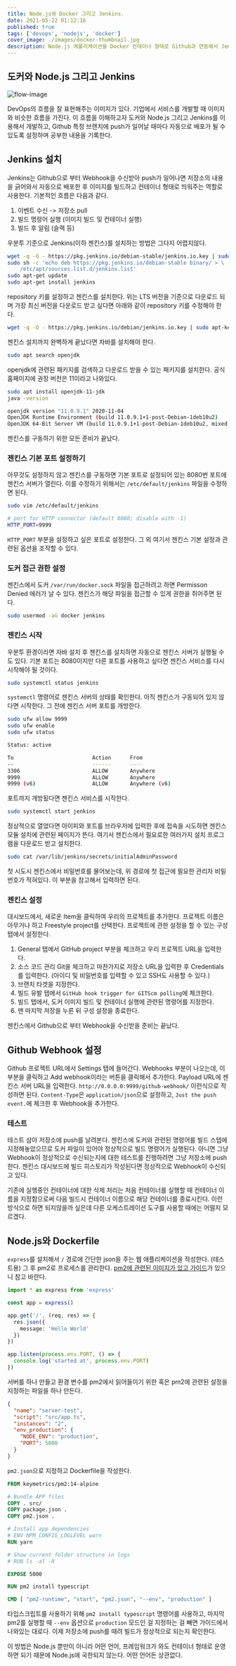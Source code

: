 ```yaml
---
title: Node.js와 Docker 그리고 Jenkins.
date: 2021-05-22 01:12:16
published: true
tags: ['devops', 'nodejs', 'docker']
cover_image: ./images/docker-thumbnail.jpg
description: Node.js 애플리케이션을 Docker 컨테이너 형태로 Github과 연동해서 Jenkins로 자동 빌드하기
---
```


## 도커와 Node.js 그리고 Jenkins

![flow-image](./images/atlassian-marketplace.png)

DevOps의 흐름을 잘 표현해주는 이미지가 있다. 기업에서 서비스를 개발할 때 이미지와 비슷한 흐름을 가진다. 이 흐름을 이해하고자 도커와 Node.js 그리고 Jenkins를 이용해서 개발하고, Github 특정 브랜치에 push가 일어날 때마다 자동으로 배포가 될 수 있도록 설정하며 공부한 내용을 기록한다.

## Jenkins 설치

Jenkins는 Github으로 부터 Webhook을 수신받아 push가 일어나면 저장소의 내용을 긁어와서 자동으로 배포한 후 이미지를 빌드하고 컨테이너 형태로 띄워주는 역할로 사용한다. 기본적인 흐름은 다음과 같다.

1. 이벤트 수신 -> 저장소 pull
2. 빌드 명령어 실행 (이미지 빌드 및 컨테이너 실행)
3. 빌드 후 알림 (슬랙 등)

우분투 기준으로 Jenkins(이하 젠킨스)를 설치하는 방법은 그다지 어렵지않다.

```sh
wget -q -O - https://pkg.jenkins.io/debian-stable/jenkins.io.key | sudo apt-key add -
sudo sh -c 'echo deb https://pkg.jenkins.io/debian-stable binary/ > \
    /etc/apt/sources.list.d/jenkins.list'
sudo apt-get update
sudo apt-get install jenkins
```

repository 키를 설정하고 젠킨스를 설치한다. 위는 LTS 버전을 기준으로 다운로드 되며 가장 최신 버전을 다운로드 받고 싶다면 아래와 같이 repository 키를 수정해야 한다.

```sh
wget -q -O - https://pkg.jenkins.io/debian/jenkins.io.key | sudo apt-key add -
```

젠킨스 설치까지 완벽하게 끝났다면 자바를 설치해야 한다.

```sh
sudo apt search openjdk
```

openjdk에 관련된 패키지를 검색하고 다운로드 받을 수 있는 패키지를 설치한다. 공식 홈페이지에 권장 버전은 11이라고 나와있다.

```sh
sudo apt install openjdk-11-jdk
java -version

openjdk version "11.0.9.1" 2020-11-04
OpenJDK Runtime Environment (build 11.0.9.1+1-post-Debian-1deb10u2)
OpenJDK 64-Bit Server VM (build 11.0.9.1+1-post-Debian-1deb10u2, mixed mode, sharing)
```

젠킨스를 구동하기 위한 모든 준비가 끝났다.

### 젠킨스 기본 포트 설정하기

아무것도 설정하지 않고 젠킨스를 구동하면 기본 포트로 설정되어 있는 8080번 포트에 젠킨스 서버가 열린다. 이를 수정하기 위해서는 `/etc/default/jenkins` 파일을 수정하면 된다.

```sh
sudo vim /etc/default/jenkins

# port for HTTP connector (default 8080; disable with -1)
HTTP_PORT=9999
```

`HTTP_PORT` 부분을 설정하고 싶은 포트로 설정한다. 그 외 여기서 젠킨스 기본 설정과 관련된 옵션을 조작할 수 있다.

### 도커 접근 권한 설정

젠킨스에서 도커 `/var/run/docker.sock` 파일을 접근하려고 하면 Permisson Denied 에러가 날 수 있다. 젠킨스가 해당 파일을 접근할 수 있게 권한을 쥐어주면 된다.

```sh
sudo usermod -aG docker jenkins
```

### 젠킨스 시작

우분투 환경이라면 자바 설치 후 젠킨스를 설치하면 자동으로 젠킨스 서버가 실행될 수도 있다. 기본 포트는 8080이지만 다른 포트를 사용하고 싶다면 젠킨스 서비스를 다시 시작해야 될 것이다.

```sh
sudo systemctl status jenkins
```

`systemctl` 명령어로 젠킨스 서버의 상태를 확인한다. 아직 젠킨스가 구동되어 있지 않다면 시작한다. 그 전에 젠킨스 서버 포트를 개방한다.

```bash
sudo ufw allow 9999
sudo ufw enable
sudo ufw status

Status: active

To                         Action      From
--                         ------      ----
3306                       ALLOW       Anywhere
9999                       ALLOW       Anywhere
9999 (v6)                  ALLOW       Anywhere (v6)
```

포트까지 개방됬다면 젠킨스 서비스를 시작한다.

```sh
sudo systemctl start jenkins
```

정상적으로 열었다면 아이피와 포트를 브라우저에 입력한 후에 접속을 시도하면 젠킨스 모듈 설치에 관련된 페이지가 뜬다. 여기서 젠킨스에서 필요로한 여러가지 설치 프로그램을 다운로드 받고 설치한다.

```sh
sudo cat /var/lib/jenkins/secrets/initialAdminPassword
```

첫 시도시 젠킨스에서 비밀번호를 물어보는데, 위 경로에 첫 접근에 필요한 관리자 비밀번호가 적혀있다. 이 부분을 참고해서 입력하면 된다.

### 젠킨스 설정

대시보드에서, 새로운 Item을 클릭하여 우리의 프로젝트를 추가한다. 프로젝트 이름은 아무거나 하고 Freestyle project를 선택한다. 프로젝트에 관한 설정을 할 수 있는 구성탭에서 설정한다.

1. General 탭에서 GitHub project 부분을 체크하고 우리 프로젝트 URL을 입력한다.
2. 소스 코드 관리 Git을 체크하고 마찬가지로 저장소 URL을 입력한 후 Credentials를 입력한다. (아이디 및 비밀번호를 입력할 수 있고 SSH도 사용할 수 있다.)
3. 브랜치 타겟을 지정한다.
4. 빌드 유발 탭에서 `GitHub hook trigger for GITScm polling`에 체크한다.
5. 빌드 탭에서, 도커 이미지 빌드 및 컨테이너 실행에 관련된 명령어를 지정한다.
6. 맨 마지막 저장을 누른 뒤 구성 설정을 종료한다.

젠킨스에서 Github으로 부터 Webhook을 수신받을 준비는 끝났다.

## Github Webhook 설정

Github 프로젝트 URL에서 Settings 탭에 들어간다. Webhooks 부분이 나오는데, 이 부분을 클릭하고 Add webhook이라는 버튼을 클릭해서 추가한다. Payload URL에 젠킨스 서버 URL을 입력한다. `http://0.0.0.0:9999/github-webhook/` 이런식으로 작성하면 된다. `Content-Type`은 `application/json`으로 설정하고, `Just the push event.`에 체크한 후 Webhook을 추가한다.

### 테스트

테스트 삼아 저장소에 push를 날려본다. 젠킨스에 도커와 관련된 명령어를 빌드 스텝에 지정해놓았으므로 도커 파일이 있어야 정상적으로 빌드 명령어가 실행된다. 아니면 그냥 Webhook이 정상적으로 수신되는지에 대한 테스트를 진행하려면 그냥 저장소에 push한다. 젠킨스 대시보드에 빌드 히스토리가 작성된다면 정상적으로 Webhook이 수신되고 있다.

기존에 실행중인 컨테이너에 대한 삭제 처리는 처음 컨테이너를 실행할 때 컨테이너 이름을 지정함으로써 다음 빌드시 컨테이너 이름으로 해당 컨테이너를 종료시킨다. 이런 방식으로 하면 되지않을까 싶은데 다른 오케스트레이션 도구를 사용할 때에는 어떨지 모르겠다.

## Node.js와 Dockerfile

`express`를 설치해서 `/` 경로에 간단한 json을 주는 웹 애플리케이션을 작성한다. (테스트용) 그 후 pm2로 프로세스를 관리한다. [pm2에 관련된 이미지가 있고 가이드](https://hub.docker.com/r/keymetrics/pm2)가 있으니 참고 바란다.

```ts
import * as express from 'express'

const app = express()

app.get('/', (req, res) => {
  res.json({
    message: 'Hello World'
  })
})

app.listen(process.env.PORT, () => {
  console.log('started at', process.env.PORT)
})
```

서버를 하나 만들고 환경 변수를 pm2에서 읽어들이기 위한 혹은 pm2에 관련된 설정을 지정하는 파일을 하나 만든다.

```json
{
  "name": "server-test",
  "script": "src/app.ts",
  "instances": "2",
  "env_production": {
    "NODE_ENV": "production",
    "PORT": 5000
  }
}
```

`pm2.json`으로 지정하고 Dockerfile을 작성한다.

```Dockerfile
FROM keymetrics/pm2:14-alpine

# Bundle APP files
COPY . src/
COPY package.json .
COPY pm2.json .

# Install app dependencies
# ENV NPM_CONFIG_LOGLEVEL warn
RUN yarn

# Show current folder structure in logs
# RUN ls -al -R

EXPOSE 5000

RUN pm2 install typescript

CMD [ "pm2-runtime", "start", "pm2.json", "--env", "production" ]
```

타입스크립트를 사용하기 위해 `pm2 install typescript` 명령어를 사용하고, 마지막 pm2를 실행할 때 `--env` 옵션으로 `production` 모드인 걸 지정하는 걸 빼면 가이드에서 나와있는 대로다. 이제 저장소에 push를 때려 빌드가 정상적으로 되는지 확인한다.

이 방법은 Node.js 뿐만이 아니라 어떤 언어, 프레임워크가 와도 컨테이너 형태로 운영하면 되기 때문에 Node.js에 국한되지 않는다. 어떤 언어든 상관없다.
